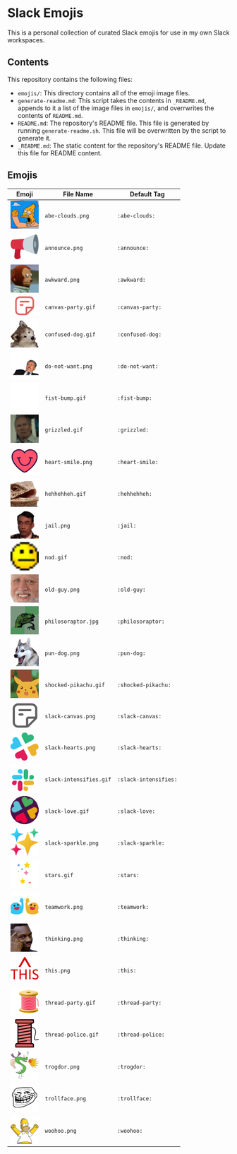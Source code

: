 # Slack Emojis

This is a personal collection of curated Slack emojis for use in my own Slack workspaces.

## Contents

This repository contains the following files:

- `emojis/`: This directory contains all of the emoji image files.
- `generate-readme.md`: This script takes the contents in `_README.md`, appends to it a list of the image files in `emojis/`, and overrwrites the contents of `README.md`.
- `README.md`: The repository's README file. This file is generated by running `generate-readme.sh`. This file will be overwritten by the script to generate it.
- `_README.md`: The static content for the repository's README file. Update this file for README content.

## Emojis

| Emoji | File Name | Default Tag |
| ----- | --------- | ----------- |
| <img src="emojis/abe-clouds.png" width="64px" alt="abe-clouds.png" title="abe-clouds.png" /> | `abe-clouds.png` | `:abe-clouds:` |
| <img src="emojis/announce.png" width="64px" alt="announce.png" title="announce.png" /> | `announce.png` | `:announce:` |
| <img src="emojis/awkward.png" width="64px" alt="awkward.png" title="awkward.png" /> | `awkward.png` | `:awkward:` |
| <img src="emojis/canvas-party.gif" width="64px" alt="canvas-party.gif" title="canvas-party.gif" /> | `canvas-party.gif` | `:canvas-party:` |
| <img src="emojis/confused-dog.gif" width="64px" alt="confused-dog.gif" title="confused-dog.gif" /> | `confused-dog.gif` | `:confused-dog:` |
| <img src="emojis/do-not-want.png" width="64px" alt="do-not-want.png" title="do-not-want.png" /> | `do-not-want.png` | `:do-not-want:` |
| <img src="emojis/fist-bump.gif" width="64px" alt="fist-bump.gif" title="fist-bump.gif" /> | `fist-bump.gif` | `:fist-bump:` |
| <img src="emojis/grizzled.gif" width="64px" alt="grizzled.gif" title="grizzled.gif" /> | `grizzled.gif` | `:grizzled:` |
| <img src="emojis/heart-smile.png" width="64px" alt="heart-smile.png" title="heart-smile.png" /> | `heart-smile.png` | `:heart-smile:` |
| <img src="emojis/hehhehheh.gif" width="64px" alt="hehhehheh.gif" title="hehhehheh.gif" /> | `hehhehheh.gif` | `:hehhehheh:` |
| <img src="emojis/jail.png" width="64px" alt="jail.png" title="jail.png" /> | `jail.png` | `:jail:` |
| <img src="emojis/nod.gif" width="64px" alt="nod.gif" title="nod.gif" /> | `nod.gif` | `:nod:` |
| <img src="emojis/old-guy.png" width="64px" alt="old-guy.png" title="old-guy.png" /> | `old-guy.png` | `:old-guy:` |
| <img src="emojis/philosoraptor.jpg" width="64px" alt="philosoraptor.jpg" title="philosoraptor.jpg" /> | `philosoraptor.jpg` | `:philosoraptor:` |
| <img src="emojis/pun-dog.png" width="64px" alt="pun-dog.png" title="pun-dog.png" /> | `pun-dog.png` | `:pun-dog:` |
| <img src="emojis/shocked-pikachu.gif" width="64px" alt="shocked-pikachu.gif" title="shocked-pikachu.gif" /> | `shocked-pikachu.gif` | `:shocked-pikachu:` |
| <img src="emojis/slack-canvas.png" width="64px" alt="slack-canvas.png" title="slack-canvas.png" /> | `slack-canvas.png` | `:slack-canvas:` |
| <img src="emojis/slack-hearts.png" width="64px" alt="slack-hearts.png" title="slack-hearts.png" /> | `slack-hearts.png` | `:slack-hearts:` |
| <img src="emojis/slack-intensifies.gif" width="64px" alt="slack-intensifies.gif" title="slack-intensifies.gif" /> | `slack-intensifies.gif` | `:slack-intensifies:` |
| <img src="emojis/slack-love.gif" width="64px" alt="slack-love.gif" title="slack-love.gif" /> | `slack-love.gif` | `:slack-love:` |
| <img src="emojis/slack-sparkle.png" width="64px" alt="slack-sparkle.png" title="slack-sparkle.png" /> | `slack-sparkle.png` | `:slack-sparkle:` |
| <img src="emojis/stars.gif" width="64px" alt="stars.gif" title="stars.gif" /> | `stars.gif` | `:stars:` |
| <img src="emojis/teamwork.png" width="64px" alt="teamwork.png" title="teamwork.png" /> | `teamwork.png` | `:teamwork:` |
| <img src="emojis/thinking.png" width="64px" alt="thinking.png" title="thinking.png" /> | `thinking.png` | `:thinking:` |
| <img src="emojis/this.png" width="64px" alt="this.png" title="this.png" /> | `this.png` | `:this:` |
| <img src="emojis/thread-party.gif" width="64px" alt="thread-party.gif" title="thread-party.gif" /> | `thread-party.gif` | `:thread-party:` |
| <img src="emojis/thread-police.gif" width="64px" alt="thread-police.gif" title="thread-police.gif" /> | `thread-police.gif` | `:thread-police:` |
| <img src="emojis/trogdor.png" width="64px" alt="trogdor.png" title="trogdor.png" /> | `trogdor.png` | `:trogdor:` |
| <img src="emojis/trollface.png" width="64px" alt="trollface.png" title="trollface.png" /> | `trollface.png` | `:trollface:` |
| <img src="emojis/woohoo.png" width="64px" alt="woohoo.png" title="woohoo.png" /> | `woohoo.png` | `:woohoo:` |
